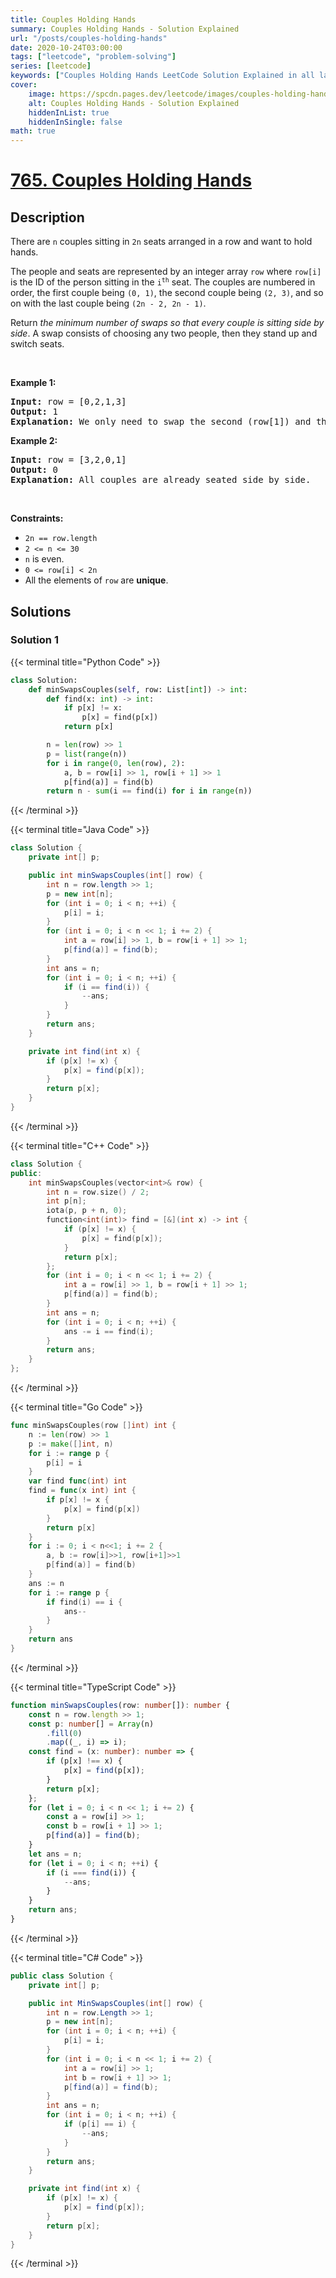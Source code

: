 ```yaml
---
title: Couples Holding Hands
summary: Couples Holding Hands - Solution Explained
url: "/posts/couples-holding-hands"
date: 2020-10-24T03:00:00
tags: ["leetcode", "problem-solving"]
series: [leetcode]
keywords: ["Couples Holding Hands LeetCode Solution Explained in all languages", "765", "leetcode question 765", "Couples Holding Hands", "LeetCode", "leetcode solution in Python3 C++ Java Go PHP Ruby Swift TypeScript Rust C# JavaScript C", "GeeksforGeeks", "InterviewBit", "Coding Ninjas", "HackerRank", "HackerEarth", "CodeChef", "TopCoder", "AlgoExpert", "freeCodeCamp", "Codeforces", "GitHub", "AtCoder", "Samir Paul"]
cover:
    image: https://spcdn.pages.dev/leetcode/images/couples-holding-hands.webp
    alt: Couples Holding Hands - Solution Explained
    hiddenInList: true
    hiddenInSingle: false
math: true
---
```



# [765. Couples Holding Hands](https://leetcode.com/problems/couples-holding-hands)


## Description

<p>There are <code>n</code> couples sitting in <code>2n</code> seats arranged in a row and want to hold hands.</p>

<p>The people and seats are represented by an integer array <code>row</code> where <code>row[i]</code> is the ID of the person sitting in the <code>i<sup>th</sup></code> seat. The couples are numbered in order, the first couple being <code>(0, 1)</code>, the second couple being <code>(2, 3)</code>, and so on with the last couple being <code>(2n - 2, 2n - 1)</code>.</p>

<p>Return <em>the minimum number of swaps so that every couple is sitting side by side</em>. A swap consists of choosing any two people, then they stand up and switch seats.</p>

<p>&nbsp;</p>
<p><strong class="example">Example 1:</strong></p>

<pre>
<strong>Input:</strong> row = [0,2,1,3]
<strong>Output:</strong> 1
<strong>Explanation:</strong> We only need to swap the second (row[1]) and third (row[2]) person.
</pre>

<p><strong class="example">Example 2:</strong></p>

<pre>
<strong>Input:</strong> row = [3,2,0,1]
<strong>Output:</strong> 0
<strong>Explanation:</strong> All couples are already seated side by side.
</pre>

<p>&nbsp;</p>
<p><strong>Constraints:</strong></p>

<ul>
	<li><code>2n == row.length</code></li>
	<li><code>2 &lt;= n &lt;= 30</code></li>
	<li><code>n</code> is even.</li>
	<li><code>0 &lt;= row[i] &lt; 2n</code></li>
	<li>All the elements of <code>row</code> are <strong>unique</strong>.</li>
</ul>

## Solutions

### Solution 1

<!-- tabs:start -->

{{< terminal title="Python Code" >}}
```python
class Solution:
    def minSwapsCouples(self, row: List[int]) -> int:
        def find(x: int) -> int:
            if p[x] != x:
                p[x] = find(p[x])
            return p[x]

        n = len(row) >> 1
        p = list(range(n))
        for i in range(0, len(row), 2):
            a, b = row[i] >> 1, row[i + 1] >> 1
            p[find(a)] = find(b)
        return n - sum(i == find(i) for i in range(n))
```
{{< /terminal >}}

{{< terminal title="Java Code" >}}
```java
class Solution {
    private int[] p;

    public int minSwapsCouples(int[] row) {
        int n = row.length >> 1;
        p = new int[n];
        for (int i = 0; i < n; ++i) {
            p[i] = i;
        }
        for (int i = 0; i < n << 1; i += 2) {
            int a = row[i] >> 1, b = row[i + 1] >> 1;
            p[find(a)] = find(b);
        }
        int ans = n;
        for (int i = 0; i < n; ++i) {
            if (i == find(i)) {
                --ans;
            }
        }
        return ans;
    }

    private int find(int x) {
        if (p[x] != x) {
            p[x] = find(p[x]);
        }
        return p[x];
    }
}
```
{{< /terminal >}}

{{< terminal title="C++ Code" >}}
```cpp
class Solution {
public:
    int minSwapsCouples(vector<int>& row) {
        int n = row.size() / 2;
        int p[n];
        iota(p, p + n, 0);
        function<int(int)> find = [&](int x) -> int {
            if (p[x] != x) {
                p[x] = find(p[x]);
            }
            return p[x];
        };
        for (int i = 0; i < n << 1; i += 2) {
            int a = row[i] >> 1, b = row[i + 1] >> 1;
            p[find(a)] = find(b);
        }
        int ans = n;
        for (int i = 0; i < n; ++i) {
            ans -= i == find(i);
        }
        return ans;
    }
};
```
{{< /terminal >}}

{{< terminal title="Go Code" >}}
```go
func minSwapsCouples(row []int) int {
	n := len(row) >> 1
	p := make([]int, n)
	for i := range p {
		p[i] = i
	}
	var find func(int) int
	find = func(x int) int {
		if p[x] != x {
			p[x] = find(p[x])
		}
		return p[x]
	}
	for i := 0; i < n<<1; i += 2 {
		a, b := row[i]>>1, row[i+1]>>1
		p[find(a)] = find(b)
	}
	ans := n
	for i := range p {
		if find(i) == i {
			ans--
		}
	}
	return ans
}
```
{{< /terminal >}}

{{< terminal title="TypeScript Code" >}}
```ts
function minSwapsCouples(row: number[]): number {
    const n = row.length >> 1;
    const p: number[] = Array(n)
        .fill(0)
        .map((_, i) => i);
    const find = (x: number): number => {
        if (p[x] !== x) {
            p[x] = find(p[x]);
        }
        return p[x];
    };
    for (let i = 0; i < n << 1; i += 2) {
        const a = row[i] >> 1;
        const b = row[i + 1] >> 1;
        p[find(a)] = find(b);
    }
    let ans = n;
    for (let i = 0; i < n; ++i) {
        if (i === find(i)) {
            --ans;
        }
    }
    return ans;
}
```
{{< /terminal >}}

{{< terminal title="C# Code" >}}
```cs
public class Solution {
    private int[] p;

    public int MinSwapsCouples(int[] row) {
        int n = row.Length >> 1;
        p = new int[n];
        for (int i = 0; i < n; ++i) {
            p[i] = i;
        }
        for (int i = 0; i < n << 1; i += 2) {
            int a = row[i] >> 1;
            int b = row[i + 1] >> 1;
            p[find(a)] = find(b);
        }
        int ans = n;
        for (int i = 0; i < n; ++i) {
            if (p[i] == i) {
                --ans;
            }
        }
        return ans;
    }

    private int find(int x) {
        if (p[x] != x) {
            p[x] = find(p[x]);
        }
        return p[x];
    }
}
```
{{< /terminal >}}

<!-- tabs:end -->

<!-- end -->

